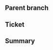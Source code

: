 ## Parent branch
<!--
親ブランチがあれば貼ってください
-->



## Ticket
<!--
関連するjiraのチケットを貼ってください
-->



## Summary
<!--
このPRの概要を教えてください

### やったこと
### やらなかったこと
### 動作確認
### その他
-->

